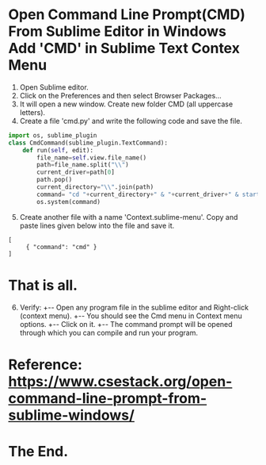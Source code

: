 # Open Command Line Prompt(CMD) From Sublime Editor in Windows <br> Add 'CMD' in Sublime Text Contex Menu


1. Open Sublime editor.
2. Click on the Preferences and then select Browser Packages…
3. It will open a new window. Create new folder CMD (all uppercase letters).
4. Create a file 'cmd.py' and write the following code and save the file.
```python
import os, sublime_plugin
class CmdCommand(sublime_plugin.TextCommand):
	def run(self, edit):
		file_name=self.view.file_name()
		path=file_name.split("\\")
		current_driver=path[0]
		path.pop()
		current_directory="\\".join(path)
		command= "cd "+current_directory+" & "+current_driver+" & start cmd"
		os.system(command)
```
5. Create another file with a name 'Context.sublime-menu'. Copy and paste lines given below into the file and save it.

```
[
	 { "command": "cmd" }
]
```
# That is all.

6. Verify:
 +-- Open any program file in the sublime editor and Right-click (context menu).
 +-- You should see the Cmd menu in Context menu options.
 +-- Click on it.
 +-- The command prompt will be opened through which you can compile and run your program.

# Reference: https://www.csestack.org/open-command-line-prompt-from-sublime-windows/
# The End.
